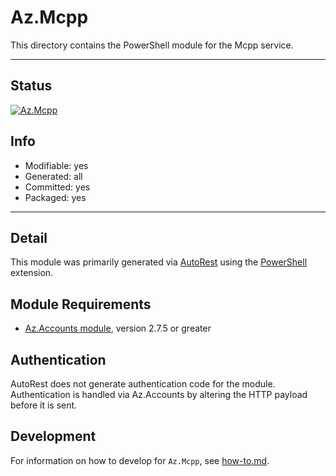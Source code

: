 <!-- region Generated -->
# Az.Mcpp
This directory contains the PowerShell module for the Mcpp service.

---
## Status
[![Az.Mcpp](https://img.shields.io/powershellgallery/v/Az.Mcpp.svg?style=flat-square&label=Az.Mcpp "Az.Mcpp")](https://www.powershellgallery.com/packages/Az.Mcpp/)

## Info
- Modifiable: yes
- Generated: all
- Committed: yes
- Packaged: yes

---
## Detail
This module was primarily generated via [AutoRest](https://github.com/Azure/autorest) using the [PowerShell](https://github.com/Azure/autorest.powershell) extension.

## Module Requirements
- [Az.Accounts module](https://www.powershellgallery.com/packages/Az.Accounts/), version 2.7.5 or greater

## Authentication
AutoRest does not generate authentication code for the module. Authentication is handled via Az.Accounts by altering the HTTP payload before it is sent.

## Development
For information on how to develop for `Az.Mcpp`, see [how-to.md](how-to.md).
<!-- endregion -->
